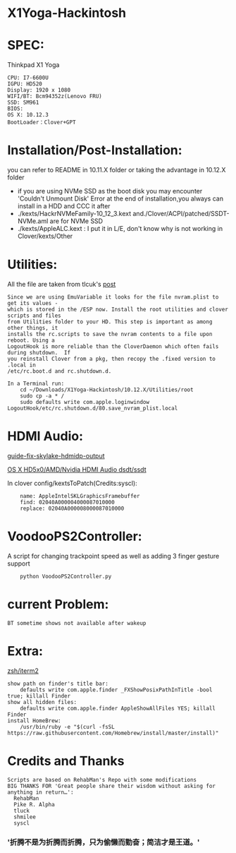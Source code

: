 # X1Yoga-Hackintosh

# SPEC:
  Thinkpad X1 Yoga

	CPU: I7-6600U
	IGPU: HD520
	Display: 1920 x 1080
	WIFI/BT: Bcm94352z(Lenovo FRU)
    SSD: SM961
	BIOS:
	OS X: 10.12.3
	BootLoader：Clover+GPT

# Installation/Post-Installation:
  you can refer to README in 10.11.X folder
  or taking the advantage in 10.12.X folder

* if you are using NVMe SSD as the boot disk you may encounter 'Couldn't Unmount Disk' Error at the end of installation,you always can install in a HDD and CCC it after
* ./kexts/HackrNVMeFamily-10_12_3.kext and./Clover/ACPI/patched/SSDT-NVMe.aml are for NVMe SSD
* ./kexts/AppleALC.kext : I put it in L/E, don't know why is not working in Clover/kexts/Other


# Utilities:
All the file are taken from tlcuk's [post][db8205b4]

    Since we are using EmuVariable it looks for the file nvram.plist to get its values -
    which is stored in the /ESP now. Install the root utilities and clover scripts and files
    from Utilities folder to your HD. This step is important as among other things, it
    installs the rc.scripts to save the nvram contents to a file upon reboot. Using a
    LogoutHook is more reliable than the CloverDaemon which often fails during shutdown.  If
    you reinstall Clover from a pkg, then recopy the .fixed version to .local in
    /etc/rc.boot.d and rc.shutdown.d.

    In a Terminal run:
        cd ~/Downloads/X1Yoga-Hackintosh/10.12.X/Utilities/root
        sudo cp -a * /
        sudo defaults write com.apple.loginwindow LogoutHook/etc/rc.shutdown.d/80.save_nvram_plist.local

# HDMI Audio:
[guide-fix-skylake-hdmidp-output](http://www.insanelymac.com/forum/topic/319211-guide-fix-skylake-hdmidp-output/)

[OS X HD5x0/AMD/Nvidia HDMI Audio dsdt/ssdt](https://github.com/toleda/audio_hdmi_100series)

In clover config/kextsToPatch(Credits:syscl):

        name: AppleIntelSKLGraphicsFramebuffer
        find: 02040A000004000087010000
        replace: 02040A000008000087010000

# VoodooPS2Controller:
A script for changing trackpoint speed as well as adding 3 finger gesture support

        python VoodooPS2Controller.py


# current Problem:

    BT sometime shows not available after wakeup

# Extra:
[zsh/iterm2][9f1aecfa]

    show path on finder's title bar:
        defaults write com.apple.finder _FXShowPosixPathInTitle -bool true; killall Finder
    show all hidden files:
        defaults write com.apple.finder AppleShowAllFiles YES; killall Finder
    install HomeBrew:
        /usr/bin/ruby -e "$(curl -fsSL https://raw.githubusercontent.com/Homebrew/install/master/install)"


# Credits and Thanks
    Scripts are based on RehabMan's Repo with some modifications
    BIG THANKS FOR 'Great people share their wisdom without asking for anything in return…':
      RehabMan
      Pike R. Alpha
      tluck
      shmilee
      syscl

### '折腾不是为折腾而折腾，只为偷懒而勤奋；简洁才是王道。'

  [9f1aecfa]: http://www.jianshu.com/p/7de00c73a2bb "iTerm 2 && Oh My Zsh"
  [db8205b4]: http://www.insanelymac.com/forum/topic/315451-guide-lenovo-t460-macos-with-clover/page-1 "[GUIDE] Lenovo T460 macOS with Clover"
